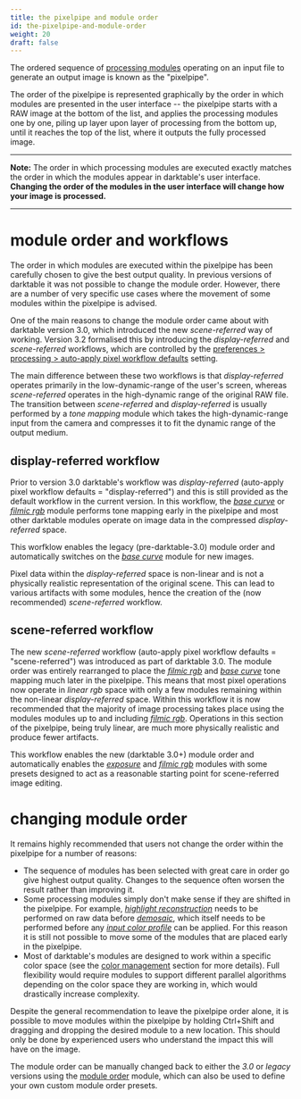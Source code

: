 ```yaml
---
title: the pixelpipe and module order
id: the-pixelpipe-and-module-order
weight: 20
draft: false
---
```


The ordered sequence of [processing modules](../../module-reference/processing-modules/_index.md) operating on an input file to generate an output image is known as the "pixelpipe". 

The order of the pixelpipe is represented graphically by the order in which modules are presented in the user interface -- the pixelpipe starts with a RAW image at the bottom of the list, and applies the processing modules one by one, piling up layer upon layer of processing from the bottom up, until it reaches the top of the list, where it outputs the fully processed image.

---

**Note:** The order in which processing modules are executed exactly matches the order in which the modules appear in darktable's user interface. **Changing the order of the modules in the user interface will change how your image is processed.**

---

# module order and workflows

The order in which modules are executed within the pixelpipe has been carefully chosen to give the best output quality. In previous versions of darktable it was not possible to change the module order. However, there are a number of very specific use cases where the movement of some modules within the pixelpipe is advised.

One of the main reasons to change the module order came about with darktable version 3.0, which introduced the new _scene-referred_ way of working. Version 3.2 formalised this by introducing the _display-referred_ and _scene-referred_ workflows, which are controlled by the [preferences > processing > auto-apply pixel workflow defaults](../../../preferences-settings/processing.md) setting.

The main difference between these two workflows is that _display-referred_ operates primarily in the low-dynamic-range of the user's screen, whereas _scene-referred_ operates in the high-dynamic range of the original RAW file. The transition between _scene-referred_ and _display-referred_ is usually performed by a _tone mapping_ module which takes the high-dynamic-range input from the camera and compresses it to fit the dynamic range of the output medium.

## display-referred workflow

Prior to version 3.0 darktable's workflow was _display-referred_ (auto-apply pixel workflow defaults = "display-referred") and this is still provided as the default workflow in the current version. In this workflow, the [_base curve_](../../../module-reference/processing-modules/base-curve.md) or [_filmic rgb_](../../../module-reference/processing-modules/filmic-rgb.md) module performs tone mapping early in the pixelpipe and most other darktable modules operate on image data in the compressed _display-referred_ space.

This worfklow enables the legacy (pre-darktable-3.0) module order and automatically switches on the [_base curve_](../../../module-reference/processing-modules/base-curve.md) module for new images.

Pixel data within the _display-referred_ space is non-linear and is not a physically realistic representation of the original scene. This can lead to various artifacts with some modules, hence the creation of the (now recommended) _scene-referred_ workflow.

## scene-referred workflow

The new _scene-referred_ workflow (auto-apply pixel workflow defaults = "scene-referred") was introduced as part of darktable 3.0. The module order was entirely rearranged to place the [_filmic rgb_](../../../module-reference/processing-modules/filmic-rgb.md) and [_base curve_](../../../module-reference/processing-modules/base-curve.md) tone mapping much later in the pixelpipe. This means that most pixel operations now operate in _linear rgb_ space with only a few modules remaining within the non-linear _display-referred_ space. Within this workflow it is now recommended that the majority of image processing takes place using the modules modules up to and including [_filmic rgb_](../../../module-reference/processing-modules/filmic-rgb.md). Operations in this section of the pixelpipe, being truly linear, are much more physically realistic and produce fewer artifacts.

This workflow enables the new (darktable 3.0+) module order and automatically enables the [_exposure_](../../../module-reference/processing-modules/exposure.md) and [_filmic rgb_](../../../module-reference/processing-modules/filmic-rgb.md) modules with some presets designed to act as a reasonable starting point for scene-referred image editing.

# changing module order

It remains highly recommended that users not change the order within the pixelpipe for a number of reasons:

- The sequence of modules has been selected with great care in order go give highest output quality. Changes to the sequence often worsen the result rather than improving it.
- Some processing modules simply don't make sense if they are shifted in the pixelpipe. For example, [_highlight reconstruction_](../../../module-reference/processing-modules/highlight-reconstruction.md) needs to be performed on raw data before [_demosaic_](../../../module-reference/processing-modules/demosaic.md), which itself needs to be performed before any [_input color profile_](../../../module-reference/processing-modules/input-color-profile.md) can be applied. For this reason it is still not possible to move some of the modules that are placed early in the pixelpipe.
- Most of darktable's modules are designed to work within a specific color space (see the [color management](../../../special-topics/color-management/_index.md) section for more details). Full flexibility would require modules to support different parallel algorithms depending on the color space they are working in, which would drastically increase complexity.

Despite the general recommendation to leave the pixelpipe order alone, it is possible to move modules within the pixelpipe by holding Ctrl+Shift and dragging and dropping the desired module to a new location. This should only be done by experienced users who understand the impact this will have on the image.

The module order can be manually changed back to either the _3.0_ or _legacy_ versions using the [module order](../../../module-reference/utility-modules/darkroom/module-order.md) module, which can also be used to define your own custom module order presets.
